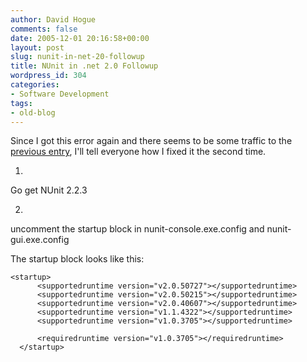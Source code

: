 ```yaml
---
author: David Hogue
comments: false
date: 2005-12-01 20:16:58+00:00
layout: post
slug: nunit-in-net-20-followup
title: NUnit in .net 2.0 Followup
wordpress_id: 304
categories:
- Software Development
tags:
- old-blog
---
```


Since I got this error again and there seems to be some traffic to the [previous entry](http://vorpal.cc/blog/posts/nunit-and-net-20), I'll tell everyone how I fixed it the second time.





  1. 
Go get NUnit 2.2.3



  2. 
uncomment the startup block in nunit-console.exe.config and nunit-gui.exe.config




The startup block looks like this:

    
    <startup>
    	  <supportedruntime version="v2.0.50727"></supportedruntime>
    	  <supportedruntime version="v2.0.50215"></supportedruntime>
    	  <supportedruntime version="v2.0.40607"></supportedruntime>
    	  <supportedruntime version="v1.1.4322"></supportedruntime>
    	  <supportedruntime version="v1.0.3705"></supportedruntime>
    	
    	  <requiredruntime version="v1.0.3705"></requiredruntime>
      </startup>
